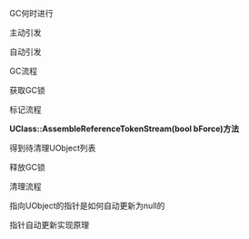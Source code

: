 GC何时进行

主动引发

自动引发

GC流程

获取GC锁

标记流程

**UClass::AssembleReferenceTokenStream(bool bForce)方法**

得到待清理UObject列表

释放GC锁

清理流程

指向UObject的指针是如何自动更新为null的

指针自动更新实现原理
